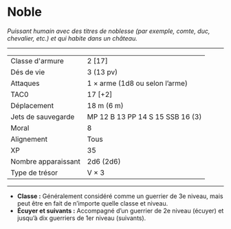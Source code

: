 # Noble


*Puissant humain avec des titres de noblesse (par exemple, comte, duc,
chevalier, etc.) et qui habite dans un château.*

-----

|                     |                                  |
| ------------------- | -------------------------------- |
| Classe d'armure     | 2 \[17\]                         |
| Dés de vie          | 3 (13 pv)                        |
| Attaques            | 1 × arme (1d8 ou selon l’arme)   |
| TAC0                | 17 \[+2\]                        |
| Déplacement         | 18 m (6 m)                       |
| Jets de sauvegarde  | MP 12 B 13 PP 14 S 15 SSB 16 (3) |
| Moral               | 8                                |
| Alignement          | Tous                             |
| XP                  | 35                               |
| Nombre apparaissant | 2d6 (2d6)                        |
| Type de trésor      | V × 3                            |

-----

  - **Classe :** Généralement considéré comme un guerrier de 3e niveau,
    mais peut être en fait de n’importe quelle classe et niveau.
  - **Écuyer et suivants :** Accompagné d’un guerrier de 2e niveau
    (écuyer) et jusqu’à dix guerriers de 1er niveau (suivants).